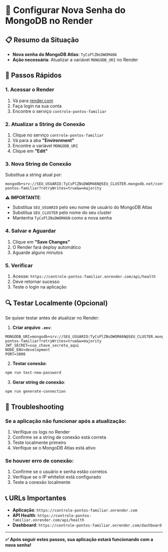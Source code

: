 # 🔄 Configurar Nova Senha do MongoDB no Render

## 📋 Resumo da Situação
- **Nova senha do MongoDB Atlas**: `TyCsPlZNsDWOM46N`
- **Ação necessária**: Atualizar a variável `MONGODB_URI` no Render

## 🚀 Passos Rápidos

### 1. **Acessar o Render**
1. Vá para [render.com](https://render.com)
2. Faça login na sua conta
3. Encontre o serviço `controle-pontos-familiar`

### 2. **Atualizar a String de Conexão**
1. Clique no serviço `controle-pontos-familiar`
2. Vá para a aba **"Environment"**
3. Encontre a variável `MONGODB_URI`
4. Clique em **"Edit"**

### 3. **Nova String de Conexão**
Substitua a string atual por:
```
mongodb+srv://SEU_USUARIO:TyCsPlZNsDWOM46N@SEU_CLUSTER.mongodb.net/controle-pontos-familiar?retryWrites=true&w=majority
```

**⚠️ IMPORTANTE**: 
- Substitua `SEU_USUARIO` pelo seu nome de usuário do MongoDB Atlas
- Substitua `SEU_CLUSTER` pelo nome do seu cluster
- Mantenha `TyCsPlZNsDWOM46N` como a nova senha

### 4. **Salvar e Aguardar**
1. Clique em **"Save Changes"**
2. O Render fará deploy automático
3. Aguarde alguns minutos

### 5. **Verificar**
1. Acesse: `https://controle-pontos-familiar.onrender.com/api/health`
2. Deve retornar sucesso
3. Teste o login na aplicação

## 🔍 Testar Localmente (Opcional)

Se quiser testar antes de atualizar no Render:

1. **Criar arquivo `.env`**:
```env
MONGODB_URI=mongodb+srv://SEU_USUARIO:TyCsPlZNsDWOM46N@SEU_CLUSTER.mongodb.net/controle-pontos-familiar?retryWrites=true&w=majority
JWT_SECRET=sua_chave_secreta_aqui
NODE_ENV=development
PORT=3000
```

2. **Testar conexão**:
```bash
npm run test-new-password
```

3. **Gerar string de conexão**:
```bash
npm run generate-connection
```

## 🚨 Troubleshooting

### **Se a aplicação não funcionar após a atualização**:
1. Verifique os logs no Render
2. Confirme se a string de conexão está correta
3. Teste localmente primeiro
4. Verifique se o MongoDB Atlas está ativo

### **Se houver erro de conexão**:
1. Confirme se o usuário e senha estão corretos
2. Verifique se o IP whitelist está configurado
3. Teste a conexão localmente

## 📞 URLs Importantes

- **Aplicação**: `https://controle-pontos-familiar.onrender.com`
- **API Health**: `https://controle-pontos-familiar.onrender.com/api/health`
- **Dashboard**: `https://controle-pontos-familiar.onrender.com/dashboard`

---

**✅ Após seguir estes passos, sua aplicação estará funcionando com a nova senha!** 
